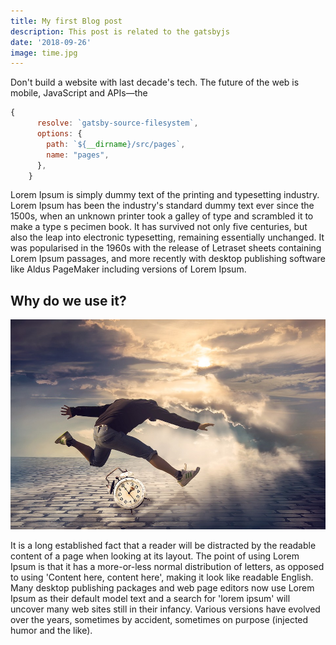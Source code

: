 ```yaml
---
title: My first Blog post
description: This post is related to the gatsbyjs
date: '2018-09-26'
image: time.jpg
---
```


Don't build a website with last decade's tech. The future of the web is mobile,
 JavaScript and APIs—the
```js
{
      resolve: `gatsby-source-filesystem`,
      options: {
        path: `${__dirname}/src/pages`,
        name: "pages",
      },
    }
```
Lorem Ipsum is simply dummy text of the printing and typesetting industry.
Lorem Ipsum has been the industry's standard dummy text ever since the 1500s,
when an unknown printer took a galley of type and scrambled it to make a type s
pecimen book. It has survived not only five centuries, but also the leap into
electronic typesetting, remaining essentially unchanged. It was popularised in
the 1960s with the release of Letraset sheets containing Lorem Ipsum passages,
and more recently with desktop publishing software like Aldus PageMaker including
versions of Lorem Ipsum.

## Why do we use it?

![](./time.jpg)

It is a long established fact that a reader will be distracted by the readable
content of a page when looking at its layout. The point of using Lorem Ipsum
is that it has a more-or-less normal distribution of letters, as opposed to using
'Content here, content here', making it look like readable English.
Many desktop publishing packages and web page editors now use Lorem
Ipsum as their default model text and a search for 'lorem ipsum' will
uncover many web sites still in their infancy. Various versions have evolved
over the years, sometimes by accident, sometimes on purpose
(injected humor and the like).